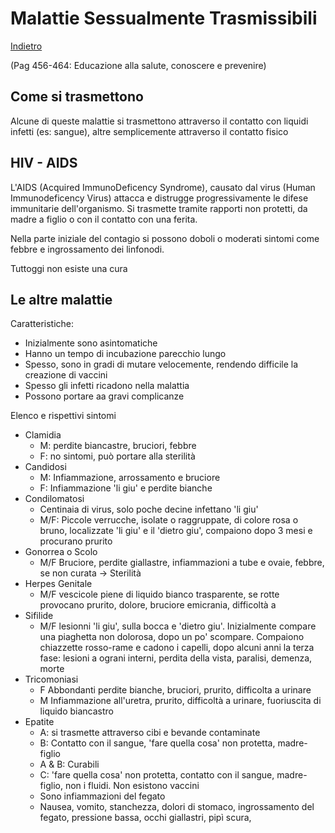 # Malattie Sessualmente Trasmissibili

[Indietro](./index.md)

(Pag 456-464: Educazione alla salute, conoscere e prevenire)

## Come si trasmettono

Alcune di queste malattie si trasmettono attraverso il contatto con liquidi infetti (es: sangue), altre semplicemente attraverso il contatto fisico

## HIV - AIDS

L'AIDS (Acquired ImmunoDeficency Syndrome), causato dal virus (Human Immunodeficency Virus) attacca e distrugge progressivamente le difese immunitarie dell'organismo.
Si trasmette tramite rapporti non protetti, da madre a figlio o con il contatto con una ferita.

Nella parte iniziale del contagio si possono doboli o moderati sintomi come febbre e ingrossamento dei linfonodi.

Tuttoggi non esiste una cura


## Le altre malattie

Caratteristiche:

- Inizialmente sono asintomatiche
- Hanno un tempo di incubazione parecchio lungo
- Spesso, sono in gradi di mutare velocemente, rendendo difficile la creazione di vaccini
- Spesso gli infetti ricadono nella malattia
- Possono portare aa gravi complicanze

Elenco e rispettivi sintomi

- Clamidia
    - M: perdite biancastre, bruciori, febbre
    - F: no sintomi, può portare alla sterilità
- Candidosi
    - M: Infiammazione, arrossamento e bruciore
    - F: Infiammazione 'li giu' e perdite bianche
- Condilomatosi
    - Centinaia di virus, solo poche decine infettano 'li giu'
    - M/F: Piccole verrucche, isolate o raggruppate, di colore rosa o bruno, localizzate 'li giu' e il 'dietro giu', compaiono dopo 3 mesi e procurano prurito
- Gonorrea o Scolo
    - M/F Bruciore, perdite giallastre, infiammazioni a tube e ovaie, febbre, se non curata -> Sterilità
- Herpes Genitale
    - M/F vescicole piene di liquido bianco trasparente, se rotte provocano prurito, dolore, bruciore emicrania, difficoltà a 
- Sifilide
    - M/F lesionni 'li giu', sulla bocca e 'dietro giu'. Inizialmente compare una piaghetta non dolorosa, dopo un po' scompare. Compaiono chiazzette rosso-rame e cadono i capelli, dopo alcuni anni la terza fase: lesioni a ograni interni, perdita della vista, paralisi, demenza, morte
- Tricomoniasi
    - F Abbondanti perdite bianche, bruciori, prurito, difficolta a urinare
    - M Infiammazione all'uretra, prurito, difficoltà a urinare, fuoriuscita di liquido biancastro
- Epatite
    - A: si trasmette attraverso cibi e bevande contaminate
    - B: Contatto con il sangue, 'fare quella cosa' non protetta, madre-figlio
    - A & B: Curabili
    - C: 'fare quella cosa' non protetta, contatto con il sangue, madre-figlio, non i fluidi. Non esistono vaccini
    - Sono infiammazioni del fegato 
    - Nausea, vomito, stanchezza, dolori di stomaco, ingrossamento del fegato, pressione bassa, occhi giallastri, pipì scura,
